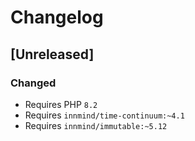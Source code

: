 # Changelog

## [Unreleased]

### Changed

- Requires PHP `8.2`
- Requires `innmind/time-continuum:~4.1`
- Requires `innmind/immutable:~5.12`
